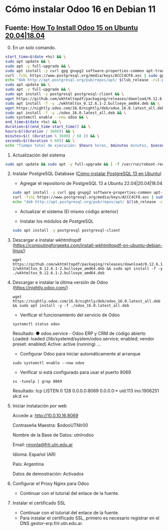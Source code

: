 # Cómo instalar Odoo 16 en Debian 11
## Fuente: [How To Install Odoo 15 on Ubuntu 20.04|18.04](https://computingforgeeks.com/how-to-install-odoo-on-ubuntu-linux/)

0. En un solo comando.
```bash
start_time=$(date +%s) && \
sudo apt update && \
sudo apt -y full-upgrade && \
sudo apt install -y curl gpg gnupg2 software-properties-common apt-transport-https lsb-release ca-certificates && \
curl -fsSL https://www.postgresql.org/media/keys/ACCC4CF8.asc | sudo gpg --dearmor -o /etc/apt/trusted.gpg.d/postgresql.gpg && \
echo "deb http://apt.postgresql.org/pub/repos/apt/ $(lsb_release -cs)-pgdg main" | sudo tee /etc/apt/sources.list.d/pgdg.list && \
sudo apt update && \
sudo apt -y full-upgrade && \
sudo apt install -y postgresql postgresql-client && \
wget https://github.com/wkhtmltopdf/packaging/releases/download/0.12.6.1-2/wkhtmltox_0.12.6.1-2.bullseye_amd64.deb && \
sudo apt install -f -y ./wkhtmltox_0.12.6.1-2.bullseye_amd64.deb && \
wget https://nightly.odoo.com/16.0/nightly/deb/odoo_16.0.latest_all.deb && \
sudo apt install -f -y ./odoo_16.0.latest_all.deb && \
sudo systemctl enable --now odoo && \
end_time=$(date +%s) && \
duration=$((end_time-start_time)) && \
hours=$((duration / 3600)) && \
minutes=$(( (duration % 3600) / 60 )) && \
seconds=$((duration % 60)) && \
echo "Tiempo total de ejecución: $hours horas, $minutes minutos, $seconds segundos"

```

1. Actualización del sistema

```bash
sudo apt update && sudo apt -y full-upgrade && [ -f /var/run/reboot-required ] && sudo reboot -f
```

2. Instalar PostgreSQL Database ([Cómo instalar PostgreSQL 13 en Ubuntu](https://computingforgeeks.com/how-to-install-postgresql-13-on-ubuntu/))

   - Agregar el repositorio de PostgreSQL 13 a Ubuntu 22.04|20.04|18.04

   ```bash
   sudo apt install -y curl gpg gnupg2 software-properties-common apt-transport-https lsb-release ca-certificates
   curl -fsSL https://www.postgresql.org/media/keys/ACCC4CF8.asc | sudo gpg --dearmor -o /etc/apt/trusted.gpg.d/postgresql.gpg
   echo "deb http://apt.postgresql.org/pub/repos/apt/ $(lsb_release -cs)-pgdg main" | sudo tee /etc/apt/sources.list.d/pgdg.list
   ```

   - Actualizar el sistema
   (El mismo código anterior)

   - Instalar los módulos de PostgreSQL

    ```bash
    sudo apt install -y postgresql postgresql-client
    ```

4. Descargar e instalar wkhtmltopdf (https://computingforgeeks.com/install-wkhtmltopdf-on-ubuntu-debian-linux/)

   ```
   wget https://github.com/wkhtmltopdf/packaging/releases/download/0.12.6.1-2/wkhtmltox_0.12.6.1-2.bullseye_amd64.deb && sudo apt install -f -y ./wkhtmltox_0.12.6.1-2.bullseye_amd64.deb
   ```

5. Descargar e instalar la última versión de Odoo (https://nightly.odoo.com/)

   ```
   wget https://nightly.odoo.com/16.0/nightly/deb/odoo_16.0.latest_all.deb && sudo apt install -y -f ./odoo_16.0.latest_all.deb
   ```

   - Verificar el funcionamiento del servicio de Odoo

   ```
   systemctl status odoo
   ```

   Resultado:
   ● odoo.service - Odoo ERP y CRM de código abierto
     Loaded: loaded (/lib/systemd/system/odoo.service; enabled; vendor preset: enabled)
     Active: active (running) ...

   - Configurar Odoo para iniciar automáticamente al arranque

   ```
   sudo systemctl enable --now odoo
   ```

   - Verificar si está configurado para usar el puerto 8069

   ```
   ss -tunelp | grep 8069
   ```

   Resultado:
   tcp   LISTEN  0       128                  0.0.0.0:8069           0.0.0.0:*      uid:113 ino:1906251 sk:d <->

6. Iniciar instalación por web

   Accede a:                     http://10.0.10.16:8069

   Contraseña Maestra:           $odooUTNlr00

   Nombre de la Base de Datos:   utnlrodoo

   Email:                        rmonla@frlr.utn.edu.ar

   Idioma:                       Español (AR)

   País:                         Argentina

   Datos de demostración:        Activados


7. Configurar el Proxy Nginx para Odoo
   - Continuar con el tutorial del enlace de la fuente.

8. Instalar el certificado SSL
   - Continuar con el tutorial del enlace de la fuente.
   - Para instalar el certificado SSL, primero es necesario registrar en el DNS gestor-erp.frlr.utn.edu.ar.
